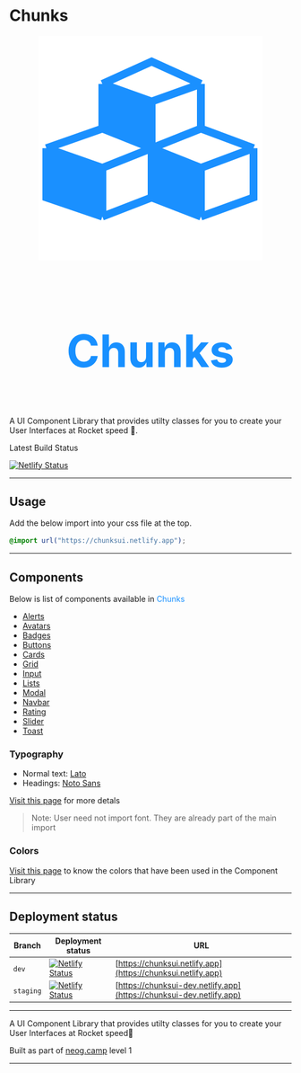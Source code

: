 # Chunks

<div style="display: flex; flex-direction:column;align-items: center; justify-content:center;">
  <img style="height: 2.rem" src="./assets/chunks-icon.svg">
  <h1 style="color: #1890ff; font-size: 5rem;border: none">Chunks</h1>
</div>

A UI Component Library that provides utilty classes for you to create your User Interfaces at Rocket speed 🚀.

Latest Build Status

[![Netlify Status](https://api.netlify.com/api/v1/badges/7b36e178-fb6e-4c9d-abc7-4b39247a3c65/deploy-status)](https://app.netlify.com/sites/chunksui/deploys)

---

## Usage

Add the below import into your css file at the top.

```css
@import url("https://chunksui.netlify.app");
```

---

## Components

Below is list of components available in <span style="color: #1890ff">Chunks</span>

- [Alerts](https://chunksui.netlify.app/docs/alerts)
- [Avatars](https://chunksui.netlify.app/docs/avatar)
- [Badges](https://chunksui.netlify.app/docs/badge)
- [Buttons](https://chunksui.netlify.app/docs/button)
- [Cards](https://chunksui.netlify.app/docs/card)
- [Grid](https://chunksui.netlify.app/docs/grid)
- [Input](https://chunksui.netlify.app/docs/input)
- [Lists](https://chunksui.netlify.app/docs/lists)
- [Modal](https://chunksui.netlify.app/docs/modal)
- [Navbar](https://chunksui.netlify.app/docs/navbar)
- [Rating](https://chunksui.netlify.app/docs/rating)
- [Slider ](https://chunksui.netlify.app/docs/slider)
- [Toast](https://chunksui.netlify.app/docs/toast)

### Typography

- Normal text: [Lato](https://fonts.google.com/specimen/Lato)
- Headings: [Noto Sans](https://fonts.google.com/noto/specimen/Noto+Sans)

[Visit this page](https://chunksui.netlify.app/docs/typography) for more detals

> Note: User need not import font. They are already part of the main import

### Colors

[Visit this page](https://chunksui.netlify.app/docs/colors) to know the colors that have been used in the Component Library

---

## Deployment status

| Branch    | Deployment status                                                                                                                                                 | URL                                                                  |
| --------- | ----------------------------------------------------------------------------------------------------------------------------------------------------------------- | -------------------------------------------------------------------- |
| `dev`     | [![Netlify Status](https://api.netlify.com/api/v1/badges/7b36e178-fb6e-4c9d-abc7-4b39247a3c65/deploy-status)](https://app.netlify.com/sites/chunksui/deploys)     | [https://chunksui.netlify.app](https://chunksui.netlify.app)         |
| `staging` | [![Netlify Status](https://api.netlify.com/api/v1/badges/3fcfec50-8599-4842-b5dc-5e92dab93eee/deploy-status)](https://app.netlify.com/sites/chunksui-dev/deploys) | [https://chunksui-dev.netlify.app](https://chunksui-dev.netlify.app) |

---

A UI Component Library that provides utilty classes for you to create your User Interfaces at Rocket speed🚀

Built as part of [neog.camp](https://neog.camp) level 1

---
